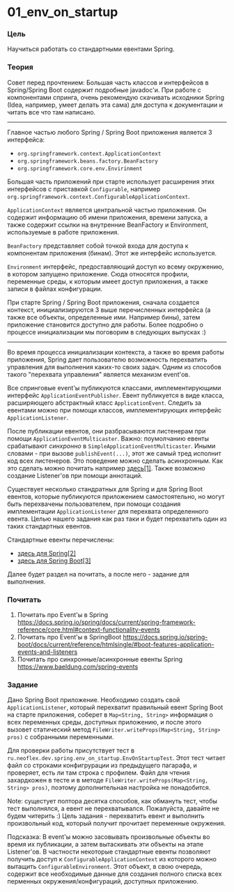 # 01_env_on_startup

### Цель

Научиться работать со стандартными евентами Spring. 

### Теория

Совет перед прочтением: Большая часть классов и интерфейсов в Spring/Spring Boot содержит подробные javadoc'и. При работе
с компонентами спринга, очень рекомендую скачивать исходники Spring (Idea, например, умеет делать эта сама) 
для доступа к документации и читать все что там написано. 

---

Главное частью любого Spring / Spring Boot приложения является 3 интерфейса:
 - ```org.springframework.context.ApplicationContext```
 - ```org.springframework.beans.factory.BeanFactory``` 
 - ```org.springframework.core.env.Envirinment```

Большая часть приложений при старте использует расширения этих интерфейсов с приставкой ```Configurable```, например
```org.springframework.context.ConfigurableApplicationContext```. 

```ApplicationContext``` является центральной частью приложения. Он содержит информацию об имени приложения, времени запуска, 
а также содержит ссылки на внутренние BeanFactory и Environment, используемые в работе приложения.

```BeanFactory``` представляет собой точкой входа для доступа к компонентам приложения (бинам). Этот же интерфейс 
используется.

```Environment``` интерфейс, предоставляющий доступ ко всему окружению, в котором запущено приложение. Сюда относятся
профили, переменные среды, к которым имеет доступ приложения, а также записи в файлах конфигурации.

При старте Spring / Spring Boot приложения, сначала создается контекст, инициализируются 3 выше перечисленных интерфейса 
(а также все объекты, определенные ими. Например бины), затем приложение становится доступно для работы. Более
подробно о процессе инициализации мы поговорим в следующих выпусках :)

---

Во время процесса инициализации контекста, а также во время работы приложения, Spring дает пользователю возможность
перехватить управления для выполнения каких-то своих задач. Одним из способов такого "перехвата управления" является механизм
event'ов. 

Все спринговые event'ы публикуются классами, имплементирующими интерфейс ```ApplicationEventPublisher```. Евент публикуется
в виде класса, расширяющего абстрактный класс ```ApplicationEvent```. Следить за евентами можно при помощи классов, 
имплементирующих интерфейс ```ApplicationListener```. 

После публикации евентов, они разбрасываются листенерам при помощи ```ApplicationEventMulticaster```. Важно: поумолчанию
евенты срабатывают *синхронно* в ```SimpleApplicationEventMulticaster```. Иными словами - при вызове ```publishEvent(...)```, 
этот же самый тред исполнит код всех листенеров. Это поведение можно сделать асинхронным. Как это сделать можно почитать 
например [здесь[1]](https://www.baeldung.com/spring-events). Также возможно создание Listener'ов при помощи аннотаций.

Существует несколько стандратных для Spring и для Spring Boot евентов, которые публикуются приложением самостоятельно, но 
могут быть перехвачены пользователем, при помощи создания имплементации ```ApplicationListener``` для перехвата определенного
евента. Целью нашего задания как раз таки и будет перехватить один из таких стандартных евентов.

Стандартные евенты перечислены:
- [здесь для Spring[2]](https://docs.spring.io/spring/docs/current/spring-framework-reference/core.html#context-functionality-events) 
- [здесь для Spring Boot[3]](https://docs.spring.io/spring-boot/docs/current/reference/htmlsingle/#boot-features-application-events-and-listeners)

Далее будет раздел на почитать, а после него - задание для выполнения.

### Почитать

1. Почитать про Event'ы в Spring https://docs.spring.io/spring/docs/current/spring-framework-reference/core.html#context-functionality-events
2. Почитать про Event'ы в SpringBoot https://docs.spring.io/spring-boot/docs/current/reference/htmlsingle/#boot-features-application-events-and-listeners
3. Почитать про синхронные/асинхронные евенты Spring https://www.baeldung.com/spring-events

### Задание

Дано Spring Boot приложение. Необходимо создать свой ```ApplicationListener```, который перехватит правильный евент 
Spring Boot на старте приложения, соберет в ```Map<String, String>``` информация о всех переменных среды, доступных приложению, и
после этого вызовет статический метод ```FileWriter.writeProps(Map<String, String> pros)``` с собранными переменными.

Для проверки работы присутствует тест в ```ru.neoflex.dev.spring.env_on_startup.EnvOnStartupTest```. Этот тест читает файл 
со строками конфигрурации из предыдущего пагарафа, и проверяет, есть ли там строка с профилем. Файл для чтения захардкожен в тесте
и в методе ```FileWriter.writeProps(Map<String, String> pros)```, поэтому дополнительная настройка не понадобится.

Note: сущестует полтора десятка способов, как обмануть тест, чтобы тест выполнялся, а евент не перехватывался. Пожалуйста, 
давайте не будем читерить :) Цель задания - перехватить евент и выполнить произвольный код, который получит прочитает переменные 
окружения.

Подсказка: В event'ы можно засовывать произвольные объекты во время их публикации, а затем вытаскивать эти объекты на 
этапе Listener'ов. В частности некоторые стандартные евенты позволяют получить доступ к  ```ConfigurableApplicationContext``` 
из которого можно вытащить ```ConfigurableEnvironment```. Этот объект, в свою очередь, содержит все необходимые данные 
для создания полного списка всех перменных окружения/конфигураций, доступных приложению.